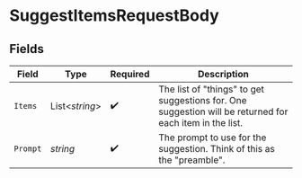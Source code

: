 # SuggestItemsRequestBody


## Fields

| Field                                                                                                   | Type                                                                                                    | Required                                                                                                | Description                                                                                             |
| ------------------------------------------------------------------------------------------------------- | ------------------------------------------------------------------------------------------------------- | ------------------------------------------------------------------------------------------------------- | ------------------------------------------------------------------------------------------------------- |
| `Items`                                                                                                 | List<*string*>                                                                                          | :heavy_check_mark:                                                                                      | The list of "things" to get suggestions for. One suggestion will be returned for each item in the list. |
| `Prompt`                                                                                                | *string*                                                                                                | :heavy_check_mark:                                                                                      | The prompt to use for the suggestion. Think of this as the "preamble".                                  |